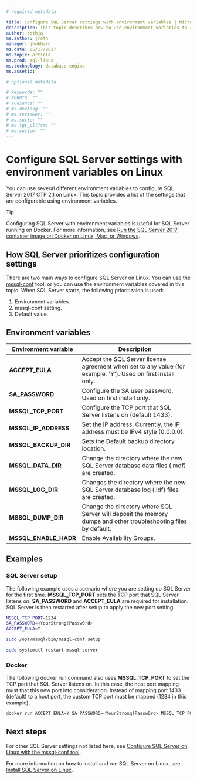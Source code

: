 ```yaml
---
# required metadata

title: Configure SQL Server settings with environment variables | Microsoft Docs
description: This topic describes how to use environment variables to configure specific SQL Server 2017 settings on Linux.
author: rothja
ms.author: jroth
manager: jhubbard
ms.date: 05/17/2017
ms.topic: article
ms.prod: sql-linux
ms.technology: database-engine
ms.assetid: 

# optional metadata

# keywords: ""
# ROBOTS: ""
# audience: ""
# ms.devlang: ""
# ms.reviewer: ""
# ms.suite: ""
# ms.tgt_pltfrm: ""
# ms.custom: ""
---
```

# Configure SQL Server settings with environment variables on Linux

You can use several different environment variables to configure SQL Server 2017 CTP 2.1 on Linux. This topic provides a list of the settings that are configurable using environment variables.

> [!TIP]
> Configuring SQL Server with environment variables is useful for SQL Server running on Docker. For more information, see [Run the SQL Server 2017 container image on Docker on Linux, Mac, or Windows](sql-server-linux-setup-docker.md). 

## How SQL Server prioritizes configuration settings

There are two main ways to configure SQL Server on Linux. You can use the [mssql-conf](sql-server-linux-configure-mssql-conf.md) tool, or you can use the environment variables covered in this topic. When SQL Server starts, the following prioritizaion is used:

1. Environment variables.
2. mssql-conf setting.
3. Default value.

## Environment variables

| Environment variable | Description |
|-----|-----|
| **ACCEPT_EULA** | Accept the SQL Server license agreement when set to any value (for example, 'Y'). Used on first install only. |
| **SA_PASSWORD** | Configure the SA user password. Used on first install only. |
| **MSSQL_TCP_PORT** | Configure the TCP port that SQL Server listens on (default 1433). |
| **MSSQL_IP_ADDRESS** | Set the IP address. Currently, the IP address must be IPv4 style (0.0.0.0). |
| **MSSQL_BACKUP_DIR** | Sets the Default backup directory location. |
| **MSSQL_DATA_DIR** | Change the directory where the new SQL Server database data files (.mdf) are created. |
| **MSSQL_LOG_DIR** | Changes the directory where the new SQL Server database log (.ldf) files are created. |
| **MSSQL_DUMP_DIR** | Change the directory where SQL Server will deposit the memory dumps and other troubleshooting files by default. |
| **MSSQL_ENABLE_HADR** | Enable Availability Groups. |

## Examples

### SQL Server setup

The following example uses a scenario where you are setting up SQL Server for the first time. **MSSQL_TCP_PORT** sets the TCP port that SQL Server listens on. **SA_PASSWORD** and **ACCEPT_EULA** are required for installation. SQL Server is then restarted after setup to apply the new port setting.

```bash
MSSQL_TCP_PORT=1234
SA_PASSWORD=<YourStrong!Passw0rd>
ACCEPT_EULA=Y

sudo /opt/mssql/bin/mssql-conf setup

sudo systemctl restart mssql-server
```

### Docker

The following docker run command also uses **MSSQL_TCP_PORT** to set the TCP port that SQL Server listens on. In this case, the host port mapping must that this new port into consideration. Instead of mapping port 1433 (default) to a host port, the custom TCP port must be mapped (1234 in this example).

```bash
docker run ACCEPT_EULA=Y SA_PASSWORD=<YourStrong!Passw0rd> MSSQL_TCP_PORT=1234 -p 1234:1234 -d microsoft/mssql-server-linux
```

## Next steps

For other SQL Server settings not listed here, see [Configure SQL Server on Linux with the mssql-conf tool](sql-server-linux-configure-mssql-conf.md).

For more information on how to install and run SQL Server on Linux, see [Install SQL Server on Linux](sql-server-linux-setup.md).